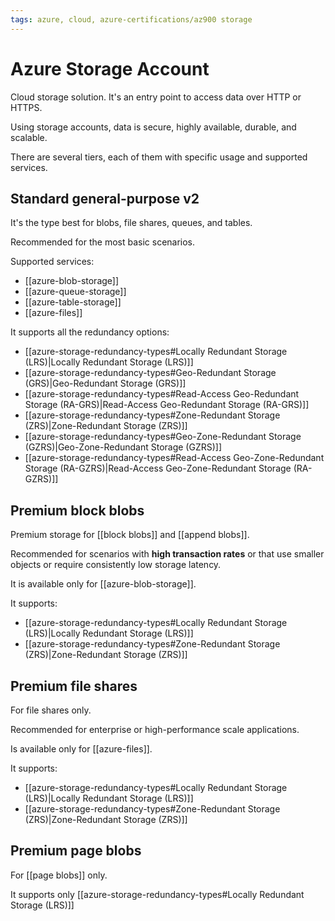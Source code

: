 ```yaml
---
tags: azure, cloud, azure-certifications/az900 storage
---
```


# Azure Storage Account

Cloud storage solution. It's an entry point to access data over HTTP or HTTPS.

Using storage accounts, data is secure, highly available, durable, and scalable.

There are several tiers, each of them with specific usage and supported services.

## Standard general-purpose v2

It's the type best for blobs, file shares, queues, and tables.

Recommended for the most basic scenarios.

Supported services:

- [[azure-blob-storage]]
- [[azure-queue-storage]]
- [[azure-table-storage]]
- [[azure-files]]

It supports all the redundancy options:

- [[azure-storage-redundancy-types#Locally Redundant Storage (LRS)|Locally Redundant Storage (LRS)]]
- [[azure-storage-redundancy-types#Geo-Redundant Storage (GRS)|Geo-Redundant Storage (GRS)]]
- [[azure-storage-redundancy-types#Read-Access Geo-Redundant Storage (RA-GRS)|Read-Access Geo-Redundant Storage (RA-GRS)]]
- [[azure-storage-redundancy-types#Zone-Redundant Storage (ZRS)|Zone-Redundant Storage (ZRS)]]
- [[azure-storage-redundancy-types#Geo-Zone-Redundant Storage (GZRS)|Geo-Zone-Redundant Storage (GZRS)]]
- [[azure-storage-redundancy-types#Read-Access Geo-Zone-Redundant Storage (RA-GZRS)|Read-Access Geo-Zone-Redundant Storage (RA-GZRS)]]

## Premium block blobs

Premium storage for [[block blobs]] and [[append blobs]].

Recommended for scenarios with **high transaction rates** or that use smaller objects or require consistently low storage latency.

It is available only for [[azure-blob-storage]].

It supports:

- [[azure-storage-redundancy-types#Locally Redundant Storage (LRS)|Locally Redundant Storage (LRS)]]
- [[azure-storage-redundancy-types#Zone-Redundant Storage (ZRS)|Zone-Redundant Storage (ZRS)]]

## Premium file shares

For file shares only.

Recommended for enterprise or high-performance scale applications.

Is available only for [[azure-files]].

It supports:

- [[azure-storage-redundancy-types#Locally Redundant Storage (LRS)|Locally Redundant Storage (LRS)]]
- [[azure-storage-redundancy-types#Zone-Redundant Storage (ZRS)|Zone-Redundant Storage (ZRS)]]

## Premium page blobs

For [[page blobs]] only.

It supports only [[azure-storage-redundancy-types#Locally Redundant Storage (LRS)]]
